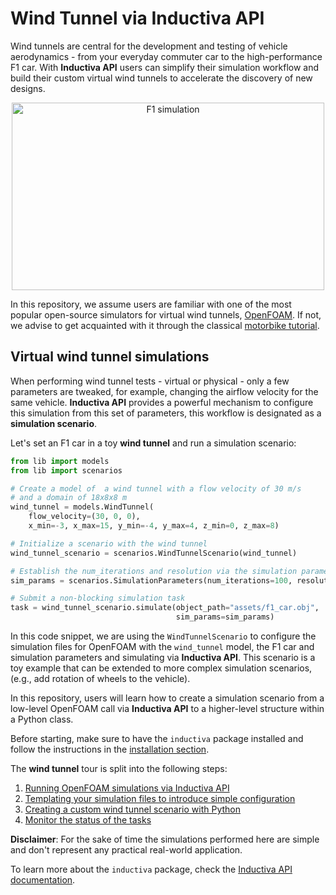 # Wind Tunnel via Inductiva API

Wind tunnels are central for the development and testing of vehicle aerodynamics -
from your everyday commuter car to the high-performance F1 car.
With **Inductiva API** users can simplify their simulation workflow and build their
custom virtual wind tunnels to accelerate the discovery of new designs.

<div align="center">
<img src="assets/f1.gif" width=500 height=300 alt="F1 simulation">
</div>

In this repository, we assume users are familiar with one of the most popular
open-source simulators for virtual wind tunnels, [OpenFOAM](https://www.openfoam.org).
If not, we advise to get acquainted with it through the classical
[motorbike tutorial](https://github.com/OpenFOAM/OpenFOAM-8/tree/master/tutorials/incompressible/simpleFoam/motorBike).

## Virtual wind tunnel simulations

When performing wind tunnel tests - virtual or physical - only a few
parameters are tweaked, for example, changing the airflow velocity for the same
vehicle.
**Inductiva API** provides a powerful mechanism to configure this simulation
from this set of parameters, this workflow is designated as
a **simulation scenario**.

Let's set an F1 car in a toy **wind tunnel** and run a simulation scenario:

```python
from lib import models
from lib import scenarios

# Create a model of  a wind tunnel with a flow velocity of 30 m/s
# and a domain of 18x8x8 m
wind_tunnel = models.WindTunnel(
    flow_velocity=(30, 0, 0),
    x_min=-3, x_max=15, y_min=-4, y_max=4, z_min=0, z_max=8)

# Initialize a scenario with the wind tunnel
wind_tunnel_scenario = scenarios.WindTunnelScenario(wind_tunnel)

# Establish the num_iterations and resolution via the simulation parameters
sim_params = scenarios.SimulationParameters(num_iterations=100, resolution=2)

# Submit a non-blocking simulation task
task = wind_tunnel_scenario.simulate(object_path="assets/f1_car.obj",
                                     sim_params=sim_params)
```

In this code snippet, we are using the `WindTunnelScenario` to configure the
simulation files for OpenFOAM with the `wind_tunnel` model, the F1 car and
simulation parameters and simulating via **Inductiva API**. This scenario is a
toy example that can be extended to more complex simulation scenarios, (e.g.,
add rotation of wheels to the vehicle). 

In this repository, users will learn how to create a simulation scenario from a
low-level OpenFOAM call via **Inductiva API** to a higher-level structure within
a Python class.

Before starting, make sure to have the `inductiva` package installed and
follow the instructions in the [installation section](docs/0_INSTALL.md).

The **wind tunnel** tour is split into the following steps:
1. [Running OpenFOAM simulations via Inductiva API](docs/1_OPENFOAM_SIM.md)
2. [Templating your simulation files to introduce simple configuration](docs/2_TEMPLATING.md)
3. [Creating a custom wind tunnel scenario with Python](docs/3_WINDTUNNEL_SCENARIO.md)
5. [Monitor the status of the tasks](docs/5_MONITOR_TASKS.md)

**Disclaimer**: For the sake of time the simulations performed here are simple and
don't represent any practical real-world application.

To learn more about the `inductiva` package, check the
[Inductiva API documentation](https://github.com/inductiva/inductiva/wiki).

